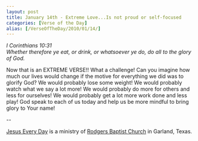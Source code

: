 ```yaml
---
layout: post
title: January 14th - Extreme Love...Is not proud or self-focused
categories: [Verse of the Day]
alias: [/VerseOfTheDay/2010/01/14/]
---
```


_I Corinthians 10:31  
Whether therefore ye eat, or drink, or whatsoever ye do, do all to
the glory of God._

Now that is an EXTREME VERSE!! What a challenge! Can you imagine
how much our lives would change if the motive for everything we did
was to glorify God? We would probably lose some weight! We would
probably watch what we say a lot more! We would probably do more for
others and less for ourselves! We would probably get a lot more work
done and less play!
God speak to each of us today and help us be more mindful to bring
glory to Your name!

 --

<a href=http://jesuseveryday.net>Jesus Every Day</a> is a ministry of <a href=http://rodgersbaptist.net>Rodgers Baptist Church</a> in Garland, Texas.
